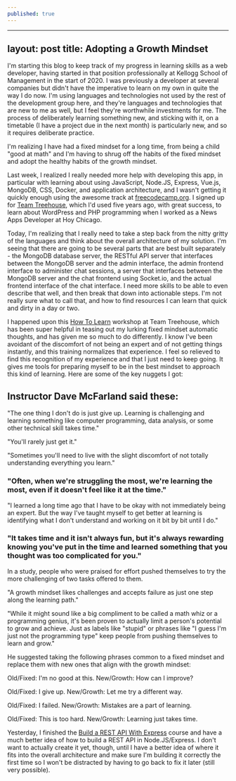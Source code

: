 ```yaml
---
published: true
---
```

---
layout: post
title: Adopting a Growth Mindset
---

I'm starting this blog to keep track of my progress in learning skills as a web developer, having started in that position professionally at Kellogg School of Management in the start of 2020. I was previously a developer at several companies but didn't have the imperative to learn on my own in quite the way I do now. I'm using languages and technologies not used by the rest of the development group here, and they're languages and technologies that are new to me as well, but I feel they're worthwhile investments for me. The process of deliberately learning something new, and sticking with it, on a timetable (I have a project due in the next month) is particularly new, and so it requires deliberate practice.

I'm realizing I have had a fixed mindset for a long time, from being a child "good at math" and I'm having to shrug off the habits of the fixed mindset and adopt the healthy habits of the growth mindset.

Last week, I realized I really needed more help with developing this app, in particular with learning about using JavaScript, Node.JS, Express, Vue.js, MongoDB, CSS, Docker, and application architecture, and I wasn't getting it quickly enough using the awesome track at [freecodecamp.org](https://www.freecodecamp.org/learn). I signed up for [Team Treehouse](https://teamtreehouse.com/), which I'd used five years ago, with great success, to learn about WordPress and PHP programming when I worked as a News Apps Developer at Hoy Chicago. 

Today, I'm realizing that I really need to take a step back from the nitty gritty of the languages and think about the overall architecture of my solution. I'm seeing that there are going to be several parts that are best built separately - the MongoDB database server, the RESTful API server that interfaces between the MongoDB server and the admin interface, the admin frontend interface to administer chat sessions, a server that interfaces between the MongoDB server and the chat frontend using Socket.io, and the actual frontend interface of the chat interface. I need more skills to be able to even describe that well, and then break that down into actionable steps. I'm not really sure what to call that, and how to find resources I can learn that quick and dirty in a day or two.

I happened upon this [How To Learn](https://teamtreehouse.com/library/how-to-learn) workshop at Team Treehouse, which has been super helpful in teasing out my lurking fixed mindset automatic thoughts, and has given me so much to do differently. I know I've been avoidant of the discomfort of not being an expert and of not getting things instantly, and this training normalizes that experience. I feel so relieved to find this recognition of my experience and that I just need to keep going. It gives me tools for preparing myself to be in the best mindset to approach this kind of learning. Here are some of the key nuggets I got:

## Instructor Dave McFarland said these:

"The one thing I don't do is just give up. Learning is challenging and learning something like computer programming, data analysis, or some other technical skill takes time."

"You'll rarely just get it."

"Sometimes you'll need to live with the slight discomfort of not totally understanding everything you learn."

### "Often, when we're struggling the most, we're learning the most, even if it doesn't feel like it at the time."

"I learned a long time ago that I have to be okay with not immediately being an expert. But the way I've taught myself to get better at learning is identifying what I don't understand and working on it bit by bit until I do."

### "It takes time and it isn't always fun, but it's always rewarding knowing you've put in the time and learned something that you thought was too complicated for you."

In a study, people who were praised for effort pushed themselves to try the more challenging of two tasks offered to them.

"A growth mindset likes challenges and accepts failure as just one step along the learning path."

"While it might sound like a big compliment to be called a math whiz or a programming genius, it's been proven to actually limit a person's potential to grow and achieve. Just as labels like "stupid" or phrases like "I guess I'm just not the programming type" keep people from pushing themselves to learn and grow."

He suggested taking the following phrases common to a fixed mindset and replace them with new ones that align with the growth mindset:

Old/Fixed: I'm no good at this.
New/Growth: How can I improve?

Old/Fixed: I give up.
New/Growth: Let me try a different way.

Old/Fixed: I failed.
New/Growth: Mistakes are a part of learning.

Old/Fixed: This is too hard.
New/Growth: Learning just takes time.


Yesterday, I finished the [Build a REST API With Express](https://teamtreehouse.com/library/build-a-rest-api-with-express) course and have a much better idea of how to build a REST API in Node.JS/Express. I don't want to actually create it yet, though, until I have a better idea of where it fits into the overall architecture and make sure I'm building it correctly the first time so I won't be distracted by having to go back to fix it later (still very possible).
